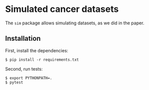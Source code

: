 # Simulated cancer datasets

The `sim` package allows simulating datasets, as we did in the paper.


## Installation
First, install the dependencies:
```
$ pip install -r requirements.txt
```

Second, run tests:
```
$ export PYTHONPATH=.
$ pytest
```

